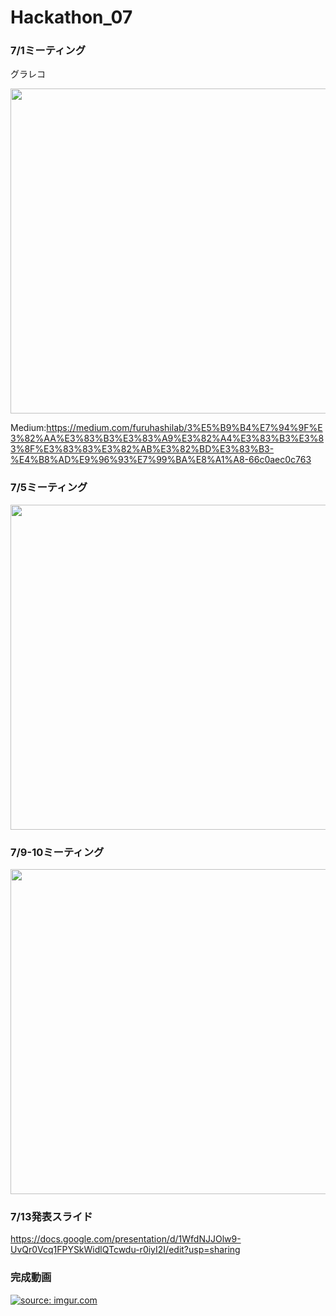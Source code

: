 # Hackathon_07
### 7/1ミーティング

グラレコ

<img src="https://i.imgur.com/gsnRcur.jpg" width="700" height="520">

Medium:https://medium.com/furuhashilab/3%E5%B9%B4%E7%94%9F%E3%82%AA%E3%83%B3%E3%83%A9%E3%82%A4%E3%83%B3%E3%83%8F%E3%83%83%E3%82%AB%E3%82%BD%E3%83%B3-%E4%B8%AD%E9%96%93%E7%99%BA%E8%A1%A8-66c0aec0c763


### 7/5ミーティング

<img src="https://i.imgur.com/b5p4uvx.jpg" width="700" height="520">


### 7/9-10ミーティング

<img src="https://i.imgur.com/3GuuSVu.jpg" width="700" height="520">

### 7/13発表スライド

https://docs.google.com/presentation/d/1WfdNJJOlw9-UvQr0Vcq1FPYSkWidlQTcwdu-r0iyI2I/edit?usp=sharing

### 完成動画

<a href="https://www.youtube.com/watch?v=zMyQzPomwbw"><img src="https://i.imgur.com/KRrtTkT.jpg" title="source: imgur.com" /></a>

